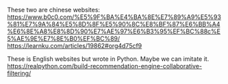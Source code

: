 These two are chinese websites:
https://www.b0c0.com/%E5%9F%BA%E4%BA%8E%E7%89%A9%E5%93%81%E7%9A%84%E5%8D%8F%E5%90%8C%E8%BF%87%E6%BB%A4%E6%8E%A8%E8%8D%90%E7%AE%97%E6%B3%95%EF%BC%88c%E5%AE%9E%E7%8E%B0%EF%BC%89/
https://learnku.com/articles/19862#org4d75cf9

These is English websites but wrote in Python. Maybe we can imitate it.
https://realpython.com/build-recommendation-engine-collaborative-filtering/
